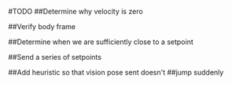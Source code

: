#TODO
##Determine why velocity is zero

##Verify body frame

##Determine when we are sufficiently close to a setpoint 

##Send a series of setpoints

##Add heuristic so that vision pose sent doesn't
##jump suddenly
